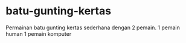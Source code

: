 # batu-gunting-kertas

Permainan batu gunting kertas sederhana dengan 2 pemain. 1 pemain human 1 pemain komputer
